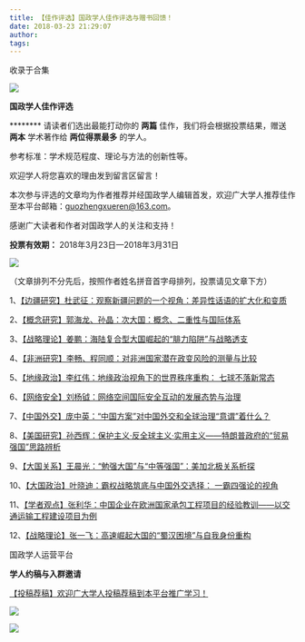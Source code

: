 ```yaml
---
title: 【佳作评选】国政学人佳作评选与赠书回馈！
date: 2018-03-23 21:29:07
author: 
tags: 
---
```



收录于合集

<img src='/images/3797/2.gif' width='auto' />

**国政学人佳作评选**

******** 请读者们选出最能打动你的 **两篇** 佳作，我们将会根据投票结果，赠送 **两本** 学术著作给 **两位得票最多** 的学人。

参考标准：学术规范程度、理论与方法的创新性等。  

欢迎学人将您喜欢的理由发到留言区留言！  

本次参与评选的文章均为作者推荐并经国政学人编辑首发，欢迎广大学人推荐佳作至本平台邮箱：guozhengxueren@163.com。

感谢广大读者和作者对国政学人的关注和支持！  

**投票有效期：** 2018年3月23日—2018年3月31日

  

![](/images/3797/3.gif)

（文章排列不分先后，按照作者姓名拼音首字母排列，投票请见文章下方）

1、[【边疆研究】杜武征：观察新疆问题的一个视角：差异性话语的扩大化和变质](http://mp.weixin.qq.com/s?__biz=MzI3MTYzMzE5Mw==&mid=2247486268&idx=1&sn=3243719202d14d787b8559f42f5ec551&chksm=eb3f957adc481c6ca8e74ba6902c29ad7577347897ba5669dd8e64c73036500344e4a2e41c95&scene=21#wechat_redirect)  

2、[【概念研究】郭海龙、孙晶：次大国：概念、二重性与国际体系](http://mp.weixin.qq.com/s?__biz=MzI3MTYzMzE5Mw==&mid=2247486200&idx=1&sn=992f16213ede03d776367a37b49b9ca6&chksm=eb3f94bedc481da834ddf2fc382ce5567f2553f8d01dea14414b7840aa686393418269c7f804&scene=21#wechat_redirect)  

3、[【战略理论】姜鹏：海陆复合型大国崛起的“腓力陷阱”与战略透支](http://mp.weixin.qq.com/s?__biz=MzI3MTYzMzE5Mw==&mid=2247486479&idx=1&sn=1ac895e7036408ae729f2759592c4835&chksm=eb3f9249dc481b5ffabeaccadd5c8d54e3a4e11464ef280eefd457ba23ab68f0bd7e30e5cb7b&scene=21#wechat_redirect)  

4、[【非洲研究】李畅、程同顺：对非洲国家潜在政变风险的测量与比较](http://mp.weixin.qq.com/s?__biz=MzI3MTYzMzE5Mw==&mid=2247486261&idx=1&sn=f63457f2c515fd76e3816f8dbbe262bf&chksm=eb3f9573dc481c65573b3bb8a33900720ff25d8e16e7adc64aacb4a188cd5f4d1df37266e13a&scene=21#wechat_redirect)  

5、[【地缘政治】李红伟：地缘政治视角下的世界秩序重构：
七球不落新常态](http://mp.weixin.qq.com/s?__biz=MzI3MTYzMzE5Mw==&mid=2247486426&idx=1&sn=0064da9860b976678bd6055ed00fc9bd&chksm=eb3f959cdc481c8af362e03d0ea22724fd595eea0049558b2806ab66665b515420e7b3bdd28d&scene=21#wechat_redirect)  

6、[【网络安全】刘杨钺：网络空间国际安全互动的发展态势与治理](http://mp.weixin.qq.com/s?__biz=MzI3MTYzMzE5Mw==&mid=2247486332&idx=1&sn=ef3c54c71def00318260c4a6a5b922c5&chksm=eb3f953adc481c2c4feb20c051f1d3cf6ab556d335449c5a7dd9995c60aa06f763fbeccad544&scene=21#wechat_redirect)  

7、[【中国外交】庞中英：“中国方案”对中国外交和全球治理“意谓”着什么？](http://mp.weixin.qq.com/s?__biz=MzI3MTYzMzE5Mw==&mid=2247486193&idx=1&sn=00f73aa76787879e28ac1785b6229dd2&chksm=eb3f94b7dc481da1ee3afe0e93f0ef6638bad63f9c650a87c0f660b52bd62acf1e5a748728f0&scene=21#wechat_redirect)  

8、[【美国研究】孙西辉：保护主义·反全球主义·实用主义——特朗普政府的“贸易强国”思路辨析](http://mp.weixin.qq.com/s?__biz=MzI3MTYzMzE5Mw==&mid=2247486094&idx=1&sn=a1fe92983641024fb7b17a7b0f66d991&chksm=eb3f94c8dc481dde761e03959001835ab7e70f588f146e4764ef9ad50fb93957002cf6393c6d&scene=21#wechat_redirect)  

9、[【大国关系】王晨光：“勉强大国”与“中等强国”：美加北极关系析探](http://mp.weixin.qq.com/s?__biz=MzI3MTYzMzE5Mw==&mid=2247486173&idx=1&sn=49b800a5d239630e887bb08da6151f00&chksm=eb3f949bdc481d8db2d6d4abc2c5e64e8b13ddaae343bc2241f4bd5b9932c0f18ecf03d6c384&scene=21#wechat_redirect)  

10、[【大国政治】叶晓迪：霸权战略筑底与中国外交选择：
一霸四强论的视角](http://mp.weixin.qq.com/s?__biz=MzI3MTYzMzE5Mw==&mid=2247486222&idx=1&sn=1c49584734d53e97e1e047b783a215f3&chksm=eb3f9548dc481c5eec72c2ee7d782df90d8c97bb6be0e2177b219f9b222b14b0ad6405b74673&scene=21#wechat_redirect)  

11、[【学者观点】张利华：中国企业在欧洲国家承包工程项目的经验教训——以交通运输工程建设项目为例](http://mp.weixin.qq.com/s?__biz=MzI3MTYzMzE5Mw==&mid=2247486003&idx=1&sn=c4c3f38f7b8ba4459fdc629dac526345&chksm=eb3f9475dc481d63254e784bca5de350d9c4deabca66a2e923a02e13d778f061c3b1d2cfa176&scene=21#wechat_redirect)  

12、[【战略理论】张一飞：高速崛起大国的“蜀汉困境”与自我身份重构](http://mp.weixin.qq.com/s?__biz=MzI3MTYzMzE5Mw==&mid=2247486482&idx=1&sn=9aafd03cef386b390847ff46eb152471&chksm=eb3f9254dc481b42ddb6dd73fc6e22475b892372f2cb346a3abbb5ef1525f5ce710a64d581d9&scene=21#wechat_redirect)

  

国政学人运营平台

  

 **学人约稿与入群邀请**

  

[【投稿荐稿】欢迎广大学人投稿荐稿到本平台推广学习！](http://mp.weixin.qq.com/s?__biz=MzI3MTYzMzE5Mw==&mid=2247486222&idx=2&sn=49b2e73e6bdc1bfe9e7af22e6de2aae5&chksm=eb3f9548dc481c5e9f45762c4f0985520da304c09c54293fe3824a19b6d4bd067f9ace45d809&scene=21#wechat_redirect)  

![](/images/3797/4.png)

<img src='/images/3797/5.gif' width='auto' />

